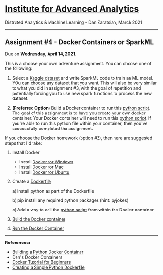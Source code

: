 # [Institute for Advanced Analytics](https://analytics.ncsu.edu/)
Distruted Analytics & Machine Learning - Dan Zaratsian, March 2021

-----------------
## Assignment #4 - Docker Containers or SparkML

Due on **Wednesday, April 14, 2021**.

This is a choose your own adventure assignment. You can choose one of the following:

1) Select a [Kaggle dataset](https://www.kaggle.com/datasets) and write SparkML code to train an ML model. YOu can choose any dataset that you want. This will also be very similar to what you did in assignment #3, with the goal of repetition and potentially forcing you to use new spark functions to process the new dataset.

2) **(Preferred Option)** Build a Docker container to run this [python script](https://github.com/zaratsian/iaa_2021/blob/main/session_06/python_joke.py). The goal of this assignment is to have you create your own docker container. Your Docker container will need to run this [python script](https://github.com/zaratsian/iaa_2021/blob/main/session_06/python_joke.py). If you're able to run this python file within your container, then you've successfully completed the assignment.

If you choose the Docker homework (option #2), then here are suggested steps that I'd take:

1) Install Docker
    - Install [Docker for Windows](https://docs.docker.com/docker-for-windows/install/)
    - Install [Docker for Mac](https://docs.docker.com/docker-for-mac/install/)
    - Install [Docker for Ubuntu](https://docs.docker.com/engine/install/ubuntu/)

2) Create a [Dockerfile](https://docs.docker.com/develop/develop-images/dockerfile_best-practices/)
    
    a) Install python as part of the Dockerfile
    
    b) pip install any required python packages (hint: pyjokes)
    
    c) Add a way to call the [python script](https://github.com/zaratsian/iaa_2021/blob/main/session_06/python_joke.py) from within the Docker container

3) [Build the Docker container](https://docs.docker.com/language/python/build-images/#build-an-image)

4) [Run the Docker Container](https://docs.docker.com/language/python/run-containers/)

---

**References:**
  - [Building a Python Docker Container](https://docs.docker.com/language/python/build-images/)
  - [Dan's Docker Containers](https://github.com/zaratsian/docker_containers/tree/master/containers)
  - [Docker Tutorial for Beginners](https://docker-curriculum.com/)
  - [Creating a Simple Python Dockerfile](https://docker-curriculum.com/#dockerfile)
  
